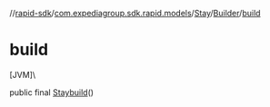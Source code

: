 //[rapid-sdk](../../../../index.md)/[com.expediagroup.sdk.rapid.models](../../index.md)/[Stay](../index.md)/[Builder](index.md)/[build](build.md)

# build

[JVM]\

public final [Stay](../index.md)[build](build.md)()

